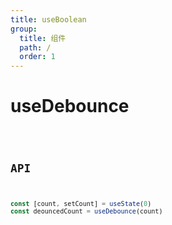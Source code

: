 ```yaml
---
title: useBoolean
group:
  title: 组件
  path: /
  order: 1
---
```


# useDebounce

<code src="./demos/demo1.tsx"/>

## API

```typescript
const [count, setCount] = useState(0)
const deouncedCount = useDebounce(count)
```